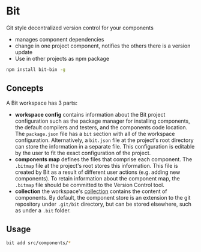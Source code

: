 # Bit

Git style decentralized version control for your components

- manages component dependencies
- change in one project component, notifies the others there is a version update
- Use in other projects as npm package

```bash
npm install bit-bin -g
```

## Concepts

A Bit workspace has 3 parts:

- **workspace config** contains information about the Bit project configuration such as the package manager for installing components, the default compilers and testers, and the components code location. The `package.json` file has a `bit` section with all of the workspace configuration. Alternatively, a `bit.json` file at the project's root directory can store the information in a separate file. This configuration is editable by the user to fit the exact configuration of the project.
- **components map** defines the files that comprise each component. The `.bitmap` file at the project's root stores this information. This file is created by Bit as a result of different user actions (e.g. adding new components). To retain information about the component map, the `.bitmap` file should be committed to the Version Control tool.
- **collection** the workspace's [collection](https://docs.bit.dev/docs/concepts#collection) contains the content of components. By default, the component store is an extension to the git repository under `.git/bit` directory, but can be stored elsewhere, such as under a `.bit` folder.

## Usage

```bash
bit add src/components/*
```